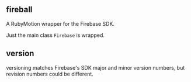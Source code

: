 fireball
--------

A RubyMotion wrapper for the Firebase SDK.

Just the main class `Firebase` is wrapped.

version
-------

versioning matches Firebase's SDK major and minor version numbers, but revision
numbers could be different.
